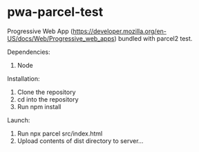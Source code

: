 # pwa-parcel-test
Progressive Web App (https://developer.mozilla.org/en-US/docs/Web/Progressive_web_apps) bundled with parcel2 test.

Dependencies:
1. Node

Installation:
1. Clone the repository
2. cd into the repository
3. Run
npm install

Launch:
1. Run
npx parcel src/index.html
2. Upload contents of dist directory to server...
